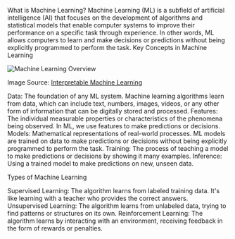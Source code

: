 What is Machine Learning?
Machine Learning (ML) is a subfield of artificial intelligence (AI) that focuses on the development of algorithms and statistical models that enable computer systems to improve their performance on a specific task through experience. In other words, ML allows computers to learn and make decisions or predictions without being explicitly programmed to perform the task.
Key Concepts in Machine Learning

![Machine Learning Overview](/data/courses/lessonContent/fundamentals/intro-to-ml/images/ml-diagram.png)

Image Source: [Interpretable Machine Learning](https://christophm.github.io/interpretable-ml-book/terminology.html)

Data: The foundation of any ML system. Machine learning algorithms learn from data, which can include text, numbers, images, videos, or any other form of information that can be digitally stored and processed.
Features: The individual measurable properties or characteristics of the phenomena being observed. In ML, we use features to make predictions or decisions.
Models: Mathematical representations of real-world processes. ML models are trained on data to make predictions or decisions without being explicitly programmed to perform the task.
Training: The process of teaching a model to make predictions or decisions by showing it many examples.
Inference: Using a trained model to make predictions on new, unseen data.

Types of Machine Learning

Supervised Learning: The algorithm learns from labeled training data. It's like learning with a teacher who provides the correct answers.
Unsupervised Learning: The algorithm learns from unlabeled data, trying to find patterns or structures on its own.
Reinforcement Learning: The algorithm learns by interacting with an environment, receiving feedback in the form of rewards or penalties.